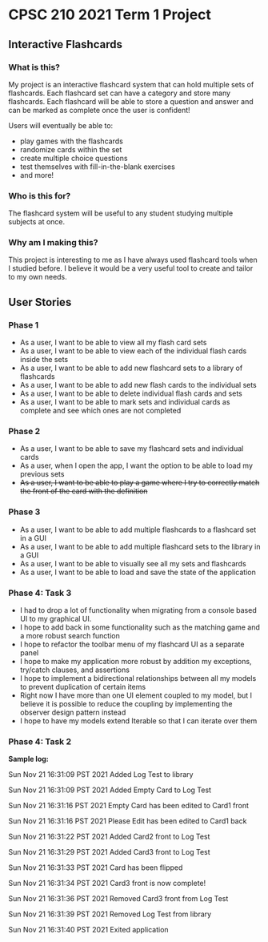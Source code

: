 # CPSC 210 2021 Term 1 Project

## Interactive Flashcards

### What is this?
My project is an interactive flashcard system that can hold multiple sets of flashcards. Each flashcard set can have a 
category and store many flashcards. Each flashcard will be able to store a question and answer and can be marked as 
complete once the user is confident! 

Users will eventually be able to:
* play games with the flashcards
* randomize cards within the set
* create multiple choice questions
* test themselves with fill-in-the-blank exercises
* and more!

### Who is this for?
The flashcard system will be useful to any student studying multiple subjects at once.

### Why am I making this?
This project is interesting to me as I have always used flashcard tools when I studied before. I believe it would
be a very useful tool to create and tailor to my own needs.


## User Stories
### Phase 1 
- As a user, I want to be able to view all my flash card sets
- As a user, I want to be able to view each of the individual flash cards inside the sets
- As a user, I want to be able to add new flashcard sets to a library of flashcards
- As a user, I want to be able to add new flash cards to the individual sets
- As a user, I want to be able to delete individual flash cards and sets
- As a user, I want to be able to mark sets and individual cards as complete and see which ones are not completed


### Phase 2
- As a user, I want to be able to save my flashcard sets and individual cards
- As a user, when I open the app, I want the option to be able to load my previous sets
- ~~As a user, I want to be able to play a game where I try to correctly match the front of the card with the definition~~

### Phase 3
- As a user, I want to be able to add multiple flashcards to a flashcard set in a GUI
- As a user, I want to be able to add multiple flashcard sets to the library in a GUI
- As a user, I want to be able to visually see all my sets and flashcards
- As a user, I want to be able to load and save the state of the application

### Phase 4: Task 3
- I had to drop a lot of functionality when migrating from a console based UI to my graphical UI. 
- I hope to add back in some functionality such as the matching game and a more robust search function
- I hope to refactor the toolbar menu of my flashcard UI as a separate panel
- I hope to make my application more robust by addition my exceptions, try/catch clauses, and assertions
- I hope to implement a bidirectional relationships between all my models to prevent duplication of certain items
- Right now I have more than one UI element coupled to my model, but I believe it is possible to reduce the coupling by 
implementing the observer design pattern instead
- I hope to have my models extend Iterable so that I can iterate over them

### Phase 4: Task 2
**Sample log:**

Sun Nov 21 16:31:09 PST 2021
Added Log Test to library

Sun Nov 21 16:31:09 PST 2021
Added Empty Card to Log Test

Sun Nov 21 16:31:16 PST 2021
Empty Card has been edited to Card1 front

Sun Nov 21 16:31:16 PST 2021
Please Edit has been edited to Card1 back

Sun Nov 21 16:31:22 PST 2021
Added Card2 front to Log Test

Sun Nov 21 16:31:29 PST 2021
Added Card3 front to Log Test

Sun Nov 21 16:31:33 PST 2021
Card has been flipped

Sun Nov 21 16:31:34 PST 2021
Card3 front is now complete!

Sun Nov 21 16:31:36 PST 2021
Removed Card3 front from Log Test

Sun Nov 21 16:31:39 PST 2021
Removed Log Test from library

Sun Nov 21 16:31:40 PST 2021
Exited application

